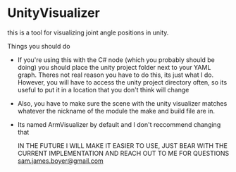 # UnityVisualizer
this is a tool for visualizing joint angle positions in unity. 

Things you should do
- If you're using this with the C# node (which you probably should be doing) you should place the unity project folder next to your YAML graph. Theres not real reason you have to do this, its just what I do. However, you will have to access the unity project directory often, so its useful to put it in a location that you don't think will change
- Also, you have to make sure the scene with the unity visualizer matches whatever the nickname of the module the make and build file are in.
- Its named ArmVisualizer by default and I don't reccommend changing that 

  IN THE FUTURE I WILL MAKE IT EASIER TO USE, JUST BEAR WITH THE CURRENT IMPLEMENTATION AND REACH OUT TO ME FOR QUESTIONS sam.james.boyer@gmail.com
